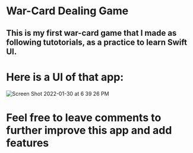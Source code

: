 # War-Card Dealing Game

## This is my first war-card game that I made as following tutotorials, as a practice to learn Swift UI.


# Here is a UI of that app:

![Screen Shot 2022-01-30 at 6 39 26 PM](https://user-images.githubusercontent.com/88688048/151722790-191a2e5f-3341-46e6-b20b-ddfab0a721d0.png)

# Feel free to leave comments to further improve this app and add features
